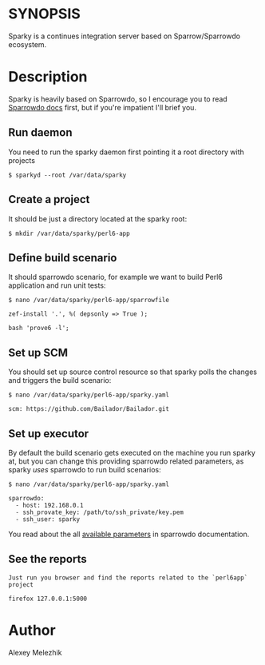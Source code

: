 # SYNOPSIS

Sparky is a continues integration server based on Sparrow/Sparrowdo ecosystem.


# Description

Sparky is heavily based on Sparrowdo, so I encourage you to read [Sparrowdo docs](https://github.com/melezhik/sparrowdo) first,
but if you're impatient I'll brief you.

## Run daemon

You need to run the sparky daemon first pointing it a root directory with projects  

    $ sparkyd --root /var/data/sparky

## Create a project

It should be just a directory located at the sparky root:

    $ mkdir /var/data/sparky/perl6-app

## Define build scenario

It should sparrowdo scenario, for example we want to build Perl6 application and run unit tests:

    $ nano /var/data/sparky/perl6-app/sparrowfile

    zef-install '.', %( depsonly => True );

    bash 'prove6 -l';

## Set up SCM

You should set up source control resource so that sparky polls the changes and triggers the build scenario:

    
    $ nano /var/data/sparky/perl6-app/sparky.yaml

    scm: https://github.com/Bailador/Bailador.git

## Set up executor

By default the build scenario gets executed on the machine you run sparky at, but you can change this
providing sparrowdo related parameters, as sparky _uses_ sparrowdo to run build scenarios:

    $ nano /var/data/sparky/perl6-app/sparky.yaml

    sparrowdo:
      - host: 192.168.0.1
      - ssh_provate_key: /path/to/ssh_private/key.pem
      - ssh_user: sparky

You read about the all [available parameters](https://github.com/melezhik/sparrowdo#sparrowdo-client-command-line-parameters) in sparrowdo documentation.

## See the reports

    Just run you browser and find the reports related to the `perl6app` project 

    firefox 127.0.0.1:5000

# Author

Alexey Melezhik






